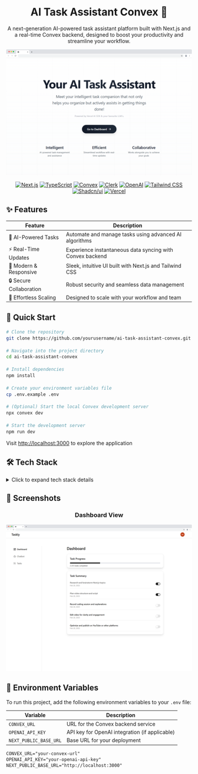 <div align="center">

# AI Task Assistant Convex 🚀

A next-generation AI-powered task assistant platform built with Next.js and a real-time Convex backend, designed to boost your productivity and streamline your workflow.

![Landing Page](/public/project-image/landingpage.png)

[![Next.js](https://img.shields.io/badge/Next.js-black?style=for-the-badge&logo=next.js&logoColor=white)](https://nextjs.org/)
[![TypeScript](https://img.shields.io/badge/TypeScript-007ACC?style=for-the-badge&logo=typescript&logoColor=white)](https://www.typescriptlang.org/)
[![Convex](https://img.shields.io/badge/Convex-FF4F64?style=for-the-badge&logo=convex&logoColor=white)](https://www.convex.dev/)
[![Clerk](https://img.shields.io/badge/Clerk-3068B7?style=for-the-badge&logo=clerk&logoColor=white)](https://clerk.com/)
[![OpenAI](https://img.shields.io/badge/OpenAI-000000?style=for-the-badge&logo=openai&logoColor=white)](https://openai.com/)
[![Tailwind CSS](https://img.shields.io/badge/Tailwind_CSS-06B6D4?style=for-the-badge&logo=tailwind-css&logoColor=white)](https://tailwindcss.com/)
[![Shadcn/ui](https://img.shields.io/badge/Shadcn/ui-000000?style=for-the-badge&logo=shadcnui&logoColor=white)](https://ui.shadcn.com/)
[![Vercel](https://img.shields.io/badge/Vercel-000000?style=for-the-badge&logo=vercel&logoColor=white)](https://vercel.com/)

</div>

## ✨ Features

<div align="center">

| Feature                 | Description                                               |
| ----------------------- | --------------------------------------------------------- |
| 🤖 AI-Powered Tasks     | Automate and manage tasks using advanced AI algorithms    |
| ⚡ Real-Time Updates    | Experience instantaneous data syncing with Convex backend |
| 🎨 Modern & Responsive  | Sleek, intuitive UI built with Next.js and Tailwind CSS   |
| 🔒 Secure Collaboration | Robust security and seamless data management              |
| 🔄 Effortless Scaling   | Designed to scale with your workflow and team             |

</div>

## 🚀 Quick Start

```bash
# Clone the repository
git clone https://github.com/yourusername/ai-task-assistant-convex.git

# Navigate into the project directory
cd ai-task-assistant-convex

# Install dependencies
npm install

# Create your environment variables file
cp .env.example .env

# (Optional) Start the local Convex development server
npx convex dev

# Start the development server
npm run dev
```

Visit [http://localhost:3000](http://localhost:3000) to explore the application

## 🛠️ Tech Stack

<details>
<summary>Click to expand tech stack details</summary>

### Core Framework

- **[Next.js](https://nextjs.org/)** - React framework with App Router for SSR and static pages
- **[TypeScript](https://www.typescriptlang.org/)** - For robust type safety and improved development experience
- **[React](https://reactjs.org/)** - Build dynamic UIs with modern React features

### Backend & Data

- **[Convex](https://www.convex.dev/)** - Serverless, real-time backend to power dynamic data operations

### Authentication

- **[Clerk](https://clerk.com/)** - Modern authentication and user management solution

### AI

- **[AI SDK](https://sdk.vercel.ai/)** - Powerful AI SDK for building AI-powered features
- **[OpenAI](https://openai.com/)** - (Optional) Integrate advanced AI features for task automation

### Form Management & Validation

- **[Zod](https://zod.dev/)** - TypeScript-first schema validation with static type inference

### State Management

- **[React Query](https://tanstack.com/query/latest)** - Powerful data synchronization and state management

### UI & Styling

- **[Tailwind CSS](https://tailwindcss.com/)** - Utility-first CSS framework for fast and responsive design
- **[shadcn/ui](https://ui.shadcn.com/)** - Pre-built, modern UI components to accelerate development
- **[Lucide Icons](https://lucide.dev/)** - Icon library for clean and customizable visuals

### Development & Deployment

- **[ESLint](https://eslint.org/)** - Enforces code quality and consistency
- **[Prettier](https://prettier.io/)** - Automatic code formatting
- **[Vercel](https://vercel.com/)** - Lightning-fast deployment and hosting platform

</details>

## 📸 Screenshots

<div align="center">

### Dashboard View

![Dashboard View](/public/project-image/dashboard.png)

</div>

## 🔐 Environment Variables

To run this project, add the following environment variables to your `.env` file:

| Variable               | Description                                    |
| ---------------------- | ---------------------------------------------- |
| `CONVEX_URL`           | URL for the Convex backend service             |
| `OPENAI_API_KEY`       | API key for OpenAI integration (if applicable) |
| `NEXT_PUBLIC_BASE_URL` | Base URL for your deployment                   |

```
CONVEX_URL="your-convex-url"
OPENAI_API_KEY="your-openai-api-key"
NEXT_PUBLIC_BASE_URL="http://localhost:3000"
```
